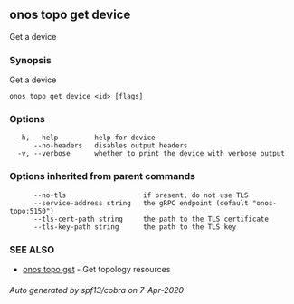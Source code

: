 ## onos topo get device

Get a device

### Synopsis

Get a device

```
onos topo get device <id> [flags]
```

### Options

```
  -h, --help         help for device
      --no-headers   disables output headers
  -v, --verbose      whether to print the device with verbose output
```

### Options inherited from parent commands

```
      --no-tls                   if present, do not use TLS
      --service-address string   the gRPC endpoint (default "onos-topo:5150")
      --tls-cert-path string     the path to the TLS certificate
      --tls-key-path string      the path to the TLS key
```

### SEE ALSO

* [onos topo get](onos_topo_get.md)	 - Get topology resources

###### Auto generated by spf13/cobra on 7-Apr-2020

